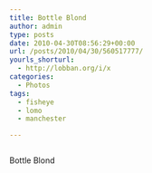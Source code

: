 ```yaml
---
title: Bottle Blond
author: admin
type: posts
date: 2010-04-30T08:56:29+00:00
url: /posts/2010/04/30/560517777/
yourls_shorturl:
  - http://lobban.org/i/x
categories:
  - Photos
tags:
  - fisheye
  - lomo
  - manchester

---
```

<div class="figure">
  <img src="https://andy.lobban.org/photo/1280/560517777/1/tumblr_l1om65qQgi1qzrl7b" alt="" />
</div>

Bottle Blond